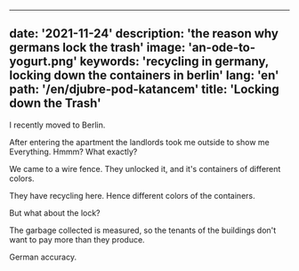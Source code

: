 ---
date: '2021-11-24'
description: 'the reason why germans lock the trash'
image: 'an-ode-to-yogurt.png'
keywords: 'recycling in germany, locking down the containers in berlin'
lang: 'en'
path: '/en/djubre-pod-katancem'
title: 'Locking down the Trash'
------
I recently moved to Berlin.

After entering the apartment the landlords took me outside to show me Everything.  Hmmm? What exactly?

We came to a wire fence. They unlocked it, and it's containers of different colors.

They have recycling here.  Hence different colors of the containers.

But what about the lock?

The garbage collected is measured, so the tenants of the buildings don't want to pay more than they produce.

German accuracy.
